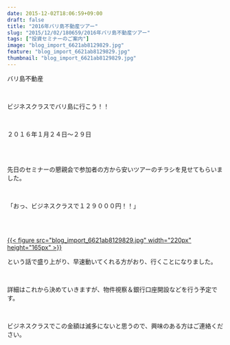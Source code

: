 ```yaml
---
date: 2015-12-02T18:06:59+09:00
draft: false
title: "2016年バリ島不動産ツアー"
slug: "2015/12/02/180659/2016年バリ島不動産ツアー"
tags: ["投資セミナーのご案内"]
image: "blog_import_6621ab8129829.jpg"
feature: "blog_import_6621ab8129829.jpg"
thumbnail: "blog_import_6621ab8129829.jpg"
---
```

<p>バリ島不動産</p><br/><p>ビジネスクラスでバリ島に行こう！！</p><br/><p>２０１６年１月２４日～２９日</p><br/><br/><p>先日のセミナーの懇親会で参加者の方から安いツアーのチラシを見せてもらいました。</p><br/><p>「おっ、ビジネスクラスで１２９０００円！！」</p><br/><p><br/><a href="blog_import_6621ab8279878.jpg">{{< figure src="blog_import_6621ab8129829.jpg" width="220px" height="165px" >}}</a><br/></p><p>という話で盛り上がり、早速動いてくれる方がおり、行くことになりました。</p><br/><p>詳細はこれから決めていきますが、物件視察＆銀行口座開設などを行う予定です。</p><br/><p>ビジネスクラスでこの金額は滅多にないと思うので、興味のある方はご連絡ください。</p><br/><br/><br/><br/><br/><br/><br/>

